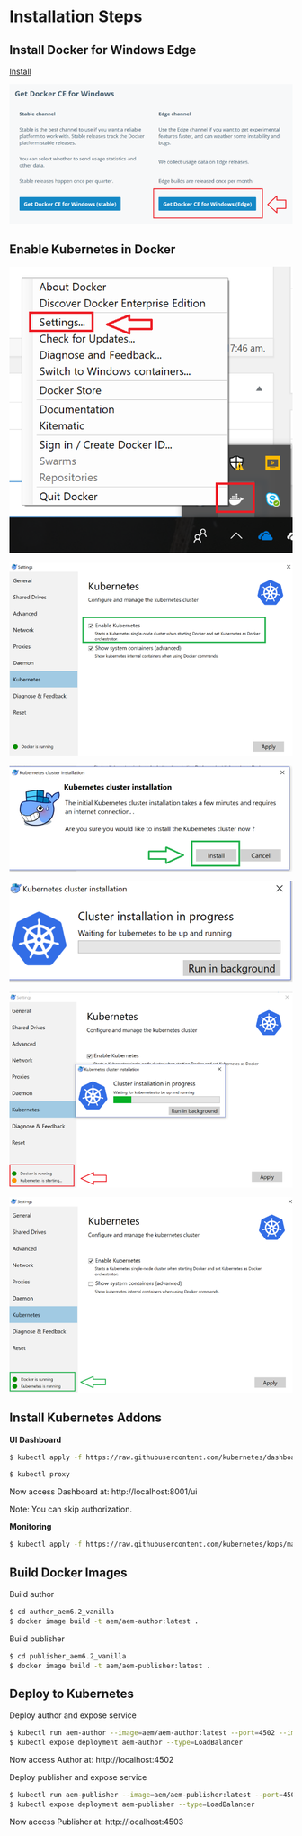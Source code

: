 # Installation Steps

## Install Docker for Windows Edge

[Install](https://docs.docker.com/docker-for-windows/install/)

![alt](images/docker-install-1.png)

## Enable Kubernetes in Docker 

![alt](images/docker-install-2.png)

![alt](images/docker-install-3.png)

![alt](images/docker-install-4.png)

![alt](images/docker-install-5.png)

![alt](images/docker-install-6.png)

![alt](images/docker-install-7.png)

## Install Kubernetes Addons

**UI Dashboard**

```bash
$ kubectl apply -f https://raw.githubusercontent.com/kubernetes/dashboard/master/src/deploy/recommended/kubernetes-dashboard.yaml
```

```bash
$ kubectl proxy
```

Now access Dashboard at: http://localhost:8001/ui

Note: You can skip authorization.

**Monitoring**

```bash
$ kubectl apply -f https://raw.githubusercontent.com/kubernetes/kops/master/addons/monitoring-standalone/v1.7.0.yaml
```

## Build Docker Images

Build author

```bash
$ cd author_aem6.2_vanilla
$ docker image build -t aem/aem-author:latest .
```

Build publisher

```bash
$ cd publisher_aem6.2_vanilla
$ docker image build -t aem/aem-publisher:latest .
```

## Deploy to Kubernetes

Deploy author and expose service

```bash
$ kubectl run aem-author --image=aem/aem-author:latest --port=4502 --image-pull-policy=Never
$ kubectl expose deployment aem-author --type=LoadBalancer
```

Now access Author at: http://localhost:4502

Deploy publisher and expose service

```bash
$ kubectl run aem-publisher --image=aem/aem-publisher:latest --port=4503 --image-pull-policy=Never
$ kubectl expose deployment aem-publisher --type=LoadBalancer
```

Now access Publisher at: http://localhost:4503